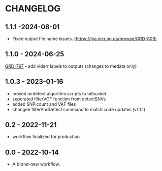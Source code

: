 # CHANGELOG

## 1.1.1 -2024-08-01
- Fixed output file name issues. [https://jira.oicr.on.ca/browse/GRD-809]

## 1.1.0 - 2024-06-25
[GRD-797](https://jira.oicr.on.ca/browse/GRD-797) - add vidarr labels to outputs (changes to medata only)
## 1.0.3 - 2023-01-16
- moved mrdetect algorithm scripts to bitbucket
- seperated filterVCF function from detectSNVs
- added SNP.count and VAF files
- changed filterAndDetect command to match code updates (v1.1.1)

## 0.2 - 2022-11-21
- workflow finalized for production

## 0.0 - 2022-10-14
- A brand-new workflow.
